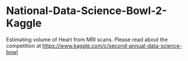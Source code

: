 # National-Data-Science-Bowl-2-Kaggle
Estimating volume of Heart from MRI scans. 
Please read about the competition at https://www.kaggle.com/c/second-annual-data-science-bowl

